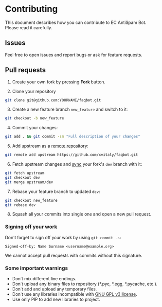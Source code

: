 # Contributing

This document describes how you can contribute to EC AntiSpam Bot. Please read it carefully.

## Issues

Feel free to open issues and report bugs or ask for feature requests.

## Pull requests

 1. Create your own fork by pressing **Fork** button.
 
 2. Clone your repository
 ```bash
 git clone git@github.com:YOURNAME/faqbot.git
 ```
 
 3. Create a new feature branch `new_feature` and switch to it:
 ```bash
 git checkout -b new_feature
 ```
 
 4. Commit your changes:
 ```bash
 git add . && git commit -sm "Full description of your changes"
 ```
 
 5. Add upstream as a [remote repository](https://help.github.com/articles/configuring-a-remote-for-a-fork/):
 ```bash
 git remote add upstream https://github.com/xvitaly/faqbot.git
 ```
 
 6. Fetch upstream changes and [sync](https://help.github.com/articles/syncing-a-fork/) your fork's `dev` branch with it:
 ```bash
 git fetch upstream
 git checkout dev
 git merge upstream/dev
 ```
 
 7. Rebase your feature branch to updated `dev`:
 ```bash
 git checkout new_feature
 git rebase dev
 ```
 
 8. Squash all your commits into single one and open a new pull request.

### Signing off your work

Don't forget to sign off your work by using `git commit -s`:
```
Signed-off-by: Name Surname <username@example.org>
```

We cannot accept pull requests with commits without this signature.

### Some important warnings

 * Don't mix different line endings.
 * Don't upload any binary files to repository (*.pyc, *.egg, *.pycache, etc.).
 * Don't add and upload any temporary files.
 * Don't use any libraries incompatible with [GNU GPL v3 license](../LICENSE).
 * Use only PIP to add new libraries to project.
